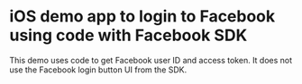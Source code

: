 # iOS demo app to login to Facebook using code with Facebook SDK

This demo uses code to get Facebook user ID and access token. It does not use the Facebook login button UI from the SDK.